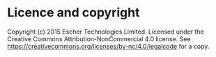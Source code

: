 Licence and copyright
=====================

Copyright (c) 2015 Escher Technologies Limited. Licensed under the Creative Commons Attribution-NonCommercial 4.0 license.
See https://creativecommons.org/licenses/by-nc/4.0/legalcode for a copy.
